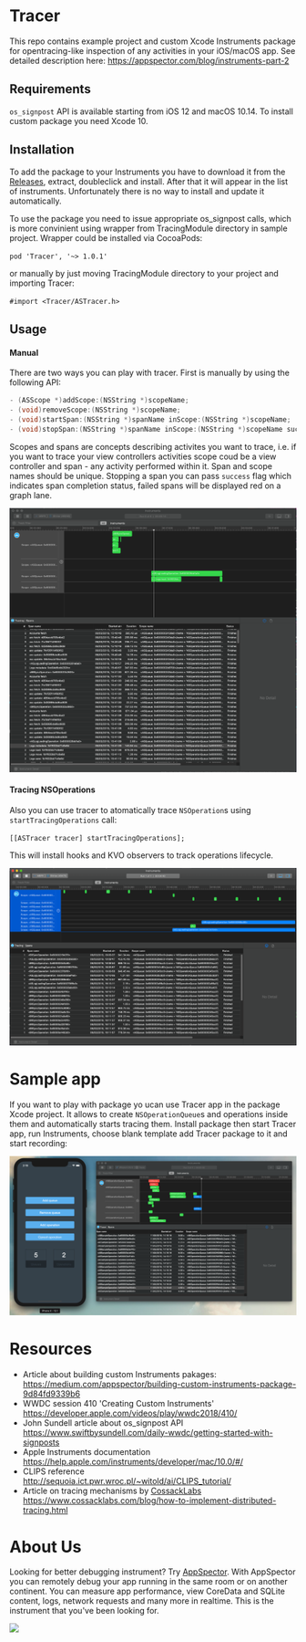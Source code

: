# Tracer
This repo contains example project and custom Xcode Instruments package for opentracing-like inspection of any activities in your iOS/macOS app. See detailed description here: https://appspector.com/blog/instruments-part-2

## Requirements
`os_signpost` API is available starting from iOS 12 and macOS 10.14.
To install custom package you need Xcode 10.

## Installation
To add the package to your Instruments you have to download it from the [Releases](https://github.com/appspector/Tracer/releases/tag/1.0.1), extract, doubleclick and install.
After that it will appear in the list of instruments. Unfortunately there is no way to install and update it automatically.

To use the package you need to issue appropriate os_signpost calls, which is more convinient using wrapper from TracingModule directory in sample project. Wrapper could be installed via CocoaPods:

`pod 'Tracer', '~> 1.0.1'`

or manually by just moving TracingModule directory to your project and importing Tracer:

`#import <Tracer/ASTracer.h>`

## Usage
#### Manual
There are two ways you can play with tracer. First is manually by using the following API:
```objective-c
- (ASScope *)addScope:(NSString *)scopeName;
- (void)removeScope:(NSString *)scopeName;
- (void)startSpan:(NSString *)spanName inScope:(NSString *)scopeName;
- (void)stopSpan:(NSString *)spanName inScope:(NSString *)scopeName success:(BOOL)success;
```
Scopes and spans are concepts describing activites you want to trace, i.e. if you want to trace your view controllers activities scope coud be a view controller and span - any activity performed within it. Span and scope names should be unique. Stopping a span you can pass `success` flag which indicates span completion status, failed spans will be displayed red on a graph lane.

![](https://github.com/appspector/Tracer/blob/master/image-manual.png)

#### Tracing NSOperations
Also you can use tracer to atomatically trace `NSOperation`s using `startTracingOperations` call:

`[[ASTracer tracer] startTracingOperations];`

This will install hooks and KVO observers to track operations lifecycle.

![](https://github.com/appspector/Tracer/blob/master/image-operations.png)

# Sample app
If you want to play with package yo ucan use Tracer app in the package Xcode project. It allows to create `NSOperationQueue`s and operations inside them and automatically starts tracing them. Install package then start Tracer app, run Instruments, choose blank template add Tracer package to it and start recording:

![](https://github.com/appspector/Tracer/blob/master/image-sample.png)

# Resources
- Article about building custom Instruments pakages:<br>
https://medium.com/appspector/building-custom-instruments-package-9d84fd9339b6
- WWDC session 410 'Creating Custom Instruments'<br>
  https://developer.apple.com/videos/play/wwdc2018/410/
- John Sundell article about os_signpost API<br>
  https://www.swiftbysundell.com/daily-wwdc/getting-started-with-signposts
- Apple Instruments documentation<br>
  https://help.apple.com/instruments/developer/mac/10.0/#/
- CLIPS reference<br>
  http://sequoia.ict.pwr.wroc.pl/~witold/ai/CLIPS_tutorial/
- Article on tracing mechanisms by [CossackLabs](https://www.cossacklabs.com)<br>
  https://www.cossacklabs.com/blog/how-to-implement-distributed-tracing.html


# About Us

Looking for better debugging instrument? Try [AppSpector](https://appspector.com). With AppSpector you can remotely debug your app running in the same room or on another continent. You can measure app performance, view CoreData and SQLite content, logs, network requests and many more in realtime. This is the instrument that you've been looking for.

![](https://storage.googleapis.com/appspector-support/screenshots/appspector_twittercover2.png)
